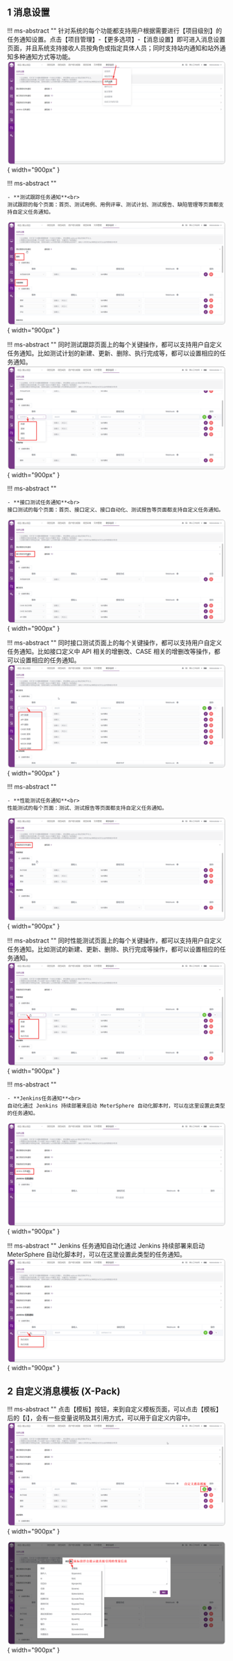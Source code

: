 ## 1 消息设置
!!! ms-abstract ""
    针对系统的每个功能都支持用户根据需要进行【项目级别】的任务通知设置。点击【项目管理】-【更多选项】-【消息设置】即可进入消息设置页面，并且系统支持接收人员按角色或指定具体人员；同时支持站内通知和站外通知多种通知方式等功能。
![!消息通知](../../img/system_management/消息通知首页.png){ width="900px" }

!!! ms-abstract ""

    - **测试跟踪任务通知**<br>
    测试跟踪的每个页面：首页、测试用例、用例评审、测试计划、测试报告、缺陷管理等页面都支持自定义任务通知。
![!消息设置-设置](../../img/system_management/消息设置-设置.png){ width="900px" }

!!! ms-abstract ""
    同时测试跟踪页面上的每个关键操作，都可以支持用户自定义任务通知。比如测试计划的新建、更新、删除、执行完成等，都可以设置相应的任务通知。
![!测试计划-新建](../../img/system_management/测试计划-新建.png){ width="900px" } 


!!! ms-abstract ""

    - **接口测试任务通知**<br>
    接口测试的每个页面：首页、接口定义、接口自动化、测试报告等页面都支持自定义任务通知。
![!接口-首页](../../img/system_management/接口-首页.png){ width="900px" } 

!!! ms-abstract ""
    同时接口测试页面上的每个关键操作，都可以支持用户自定义任务通知。比如接口定义中 API 相关的增删改、CASE 相关的增删改等操作，都可以设置相应的任务通知。
![!接口-新建](../../img/system_management/接口-新建.png){ width="900px" } 


!!! ms-abstract ""

    - **性能测试任务通知**<br>
    性能测试的每个页面：测试、测试报告等页面都支持自定义任务通知。
![!性能测试任务通知-首页](../../img/system_management/性能测试任务通知-首页.png){ width="900px" } 

!!! ms-abstract ""
    同时性能测试页面上的每个关键操作，都可以支持用户自定义任务通知。比如测试的新建、更新、删除、执行完成等操作，都可以设置相应的任务通知。
![!性能测试任务通知-新建](../../img/system_management/性能测试任务通知-新建.png){ width="900px" } 


!!! ms-abstract ""

    - **Jenkins任务通知**<br>
    自动化通过 Jenkins 持续部署来启动 MeterSphere 自动化脚本时，可以在这里设置此类型的任务通知。
![!Jenkins任务通知-首页](../../img/system_management/Jenkins任务通知-首页.png){ width="900px" } 

!!! ms-abstract ""
    Jenkins 任务通知自动化通过 Jenkins 持续部署来启动 MeterSphere 自动化脚本时，可以在这里设置此类型的任务通知。
![!Jenkins任务通知-新建](../../img/system_management/Jenkins任务通知-新建.png){ width="900px" } 

## 2 自定义消息模板 (X-Pack)
!!! ms-abstract ""
    点击【模板】按钮，来到自定义模板页面，可以点击【模板】后的【i】，会有一些变量说明及其引用方式，可以用于自定义内容中。
![!自定义模板](../../img/system_management/自定义消息模板.png){ width="900px" } 

![!自定义模板](../../img/system_management/自定义模板页面.png){ width="900px" } 